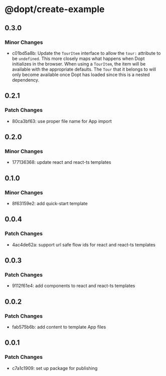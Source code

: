 # @dopt/create-example

## 0.3.0

### Minor Changes

- c01bd5a8b: Update the `TourItem` interface to allow the `tour:` attribute to be `undefined`. This more closely maps what happens when Dopt initializes in the browser. When using a `TourItem`, the item will be available with the appropriate defaults. The `Tour` that it belongs to will only become available once Dopt has loaded since this is a nested dependency.

## 0.2.1

### Patch Changes

- 80ca3bf63: use proper file name for App import

## 0.2.0

### Minor Changes

- 177136368: update react and react-ts templates

## 0.1.0

### Minor Changes

- 8f63159e2: add quick-start template

## 0.0.4

### Patch Changes

- 4ac4de62a: support url safe flow ids for react and react-ts templates

## 0.0.3

### Patch Changes

- 9112f61e4: add components to react and react-ts templates

## 0.0.2

### Patch Changes

- fab575b6b: add content to template App files

## 0.0.1

### Patch Changes

- c7a1c1909: set up package for publishing
